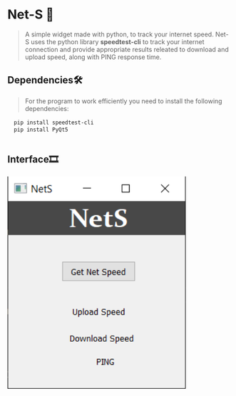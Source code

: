 # Net-S 📡

> A simple widget made with python, to track your internet speed.
> Net-S uses the python library **speedtest-cli** to track your internet connection and provide appropriate results releated to download and upload speed, along with PING response time.

## Dependencies🛠

> For the program to work efficiently you need to install the following dependencies:

``` 
  pip install speedtest-cli
  pip install PyQt5
  
```
## Interface🎞

<img src = "Net1.PNG" width = 400>
